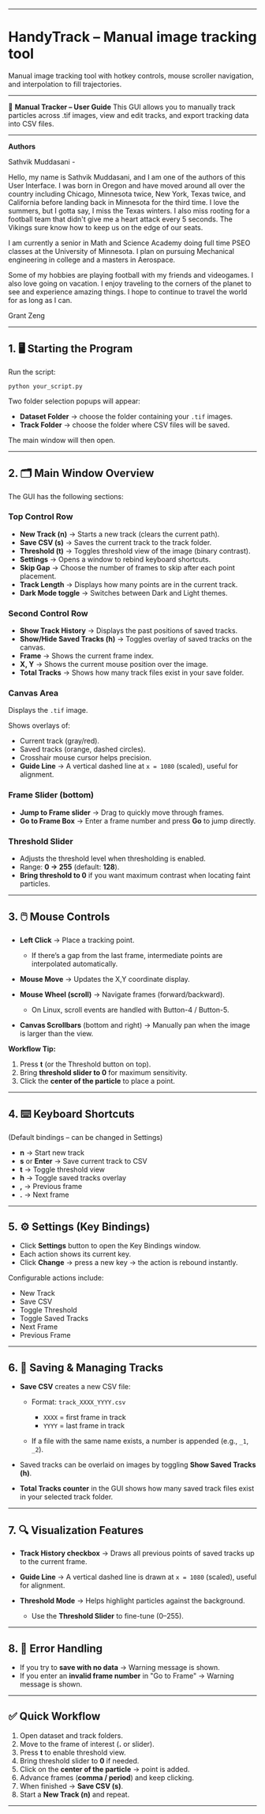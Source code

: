 

---

# HandyTrack – Manual image tracking tool

Manual image tracking tool with hotkey controls, mouse scroller navigation, and interpolation to fill trajectories.

---

📖 **Manual Tracker – User Guide**
This GUI allows you to manually track particles across .tif images, view and edit tracks, and export tracking data into CSV files.

---
**Authors** 

Sathvik Muddasani -       

Hello, my name is Sathvik Muddasani, and I am one of the authors of this User Interface. I was born in Oregon and have moved around all over the country including Chicago, Minnesota twice, New York, Texas twice, and California before landing back in Minnesota for the third time. I love the summers, but I gotta say, I miss the Texas winters. I also miss rooting for a football team that didn't give me a heart attack every 5 seconds. The Vikings sure know how to keep us on the edge of our seats. 


I am currently a senior in Math and Science Academy doing full time PSEO classes at the University of Minnesota. I plan on pursuing Mechanical engineering in college and a masters in Aerospace.


Some of my hobbies are playing football with my friends and videogames. I also love going on vacation. I enjoy traveling to the corners of the planet to see and experience amazing things. I hope to continue to travel the world for as long as I can.



Grant Zeng

---

## 1. 🖥️ Starting the Program

Run the script:

```
python your_script.py
```

Two folder selection popups will appear:

* **Dataset Folder** → choose the folder containing your `.tif` images.
* **Track Folder** → choose the folder where CSV files will be saved.

The main window will then open.

---

## 2. 🗂️ Main Window Overview

The GUI has the following sections:

### **Top Control Row**

* **New Track (n)** → Starts a new track (clears the current path).
* **Save CSV (s)** → Saves the current track to the track folder.
* **Threshold (t)** → Toggles threshold view of the image (binary contrast).
* **Settings** → Opens a window to rebind keyboard shortcuts.
* **Skip Gap** → Choose the number of frames to skip after each point placement.
* **Track Length** → Displays how many points are in the current track.
* **Dark Mode toggle** → Switches between Dark and Light themes.

### **Second Control Row**

* **Show Track History** → Displays the past positions of saved tracks.
* **Show/Hide Saved Tracks (h)** → Toggles overlay of saved tracks on the canvas.
* **Frame** → Shows the current frame index.
* **X, Y** → Shows the current mouse position over the image.
* **Total Tracks** → Shows how many track files exist in your save folder.

### **Canvas Area**

Displays the `.tif` image.

Shows overlays of:

* Current track (gray/red).
* Saved tracks (orange, dashed circles).
* Crosshair mouse cursor helps precision.
* **Guide Line** → A vertical dashed line at `x = 1080` (scaled), useful for alignment.

### **Frame Slider (bottom)**

* **Jump to Frame slider** → Drag to quickly move through frames.
* **Go to Frame Box** → Enter a frame number and press **Go** to jump directly.

### **Threshold Slider**

* Adjusts the threshold level when thresholding is enabled.
* Range: **0 → 255** (default: **128**).
* **Bring threshold to 0** if you want maximum contrast when locating faint particles.

---

## 3. 🖱️ Mouse Controls

* **Left Click** → Place a tracking point.

  * If there’s a gap from the last frame, intermediate points are interpolated automatically.
* **Mouse Move** → Updates the X,Y coordinate display.
* **Mouse Wheel (scroll)** → Navigate frames (forward/backward).

  * On Linux, scroll events are handled with Button-4 / Button-5.
* **Canvas Scrollbars** (bottom and right) → Manually pan when the image is larger than the view.

**Workflow Tip:**

1. Press **t** (or the Threshold button on top).
2. Bring **threshold slider to 0** for maximum sensitivity.
3. Click the **center of the particle** to place a point.

---

## 4. ⌨️ Keyboard Shortcuts

(Default bindings – can be changed in Settings)

* **n** → Start new track
* **s** or **Enter** → Save current track to CSV
* **t** → Toggle threshold view
* **h** → Toggle saved tracks overlay
* **,** → Previous frame
* **.** → Next frame

---

## 5. ⚙️ Settings (Key Bindings)

* Click **Settings** button to open the Key Bindings window.
* Each action shows its current key.
* Click **Change** → press a new key → the action is rebound instantly.

Configurable actions include:

* New Track
* Save CSV
* Toggle Threshold
* Toggle Saved Tracks
* Next Frame
* Previous Frame

---

## 6. 💾 Saving & Managing Tracks

* **Save CSV** creates a new CSV file:

  * Format: `track_XXXX_YYYY.csv`

    * `XXXX` = first frame in track
    * `YYYY` = last frame in track
  * If a file with the same name exists, a number is appended (e.g., `_1`, `_2`).

* Saved tracks can be overlaid on images by toggling **Show Saved Tracks (h)**.

* **Total Tracks counter** in the GUI shows how many saved track files exist in your selected track folder.

---

## 7. 🔍 Visualization Features

* **Track History checkbox** → Draws all previous points of saved tracks up to the current frame.
* **Guide Line** → A vertical dashed line is drawn at `x = 1080` (scaled), useful for alignment.
* **Threshold Mode** → Helps highlight particles against the background.

  * Use the **Threshold Slider** to fine-tune (0–255).

---

## 8. 🚨 Error Handling

* If you try to **save with no data** → Warning message is shown.
* If you enter an **invalid frame number** in "Go to Frame" → Warning message is shown.

---

## ✅ Quick Workflow

1. Open dataset and track folders.
2. Move to the frame of interest (**.** or slider).
3. Press **t** to enable threshold view.
4. Bring threshold slider to **0** if needed.
5. Click on the **center of the particle** → point is added.
6. Advance frames (**comma / period**) and keep clicking.
7. When finished → **Save CSV (s)**.
8. Start a **New Track (n)** and repeat.

---

